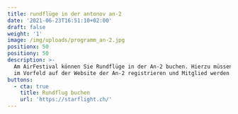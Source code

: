 ```yaml
---
title: rundflüge in der antonov an-2
date: '2021-06-23T16:51:10+02:00'
draft: false
weight: '1'
image: /img/uploads/programm_an-2.jpg
positionx: 50
positiony: 50
description: >-
  Am AirFestival können Sie Rundflüge in der An-2 buchen. Hierzu müssen Sie sich
  im Vorfeld auf der Website der An-2 registrieren und Mitglied werden.
buttons:
  - cta: true
    title: Rundflug buchen
    url: 'https://starflight.ch/'
---
```


